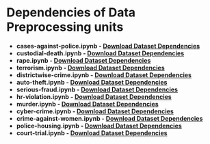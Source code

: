 # Dependencies of Data Preprocessing units
- **cases-against-police.ipynb - [Download Dataset Dependencies](https://drive.google.com/drive/folders/1Yg-mCzVi_9G8CfACKB03V8UOQVc6Cksm?usp=sharing)**
- **custodial-death.ipynb - [Download Dataset Dependencies](https://drive.google.com/drive/folders/16WP-PihPUFnuWHiVzbGdiHkkZ8SCMfmH?usp=sharing)**
- **rape.ipynb - [Download Dataset Dependencies](https://drive.google.com/drive/folders/186Kk8suMFhivnXIRMtLczYTQjw1H4KYw?usp=sharing)**
- **terrorism.ipynb - [Download Dataset Dependencies](https://drive.google.com/drive/folders/1HJGX-C1YEd9wq1_yWzTNzyAeC3Ue1TWn?usp=sharing)**
- **districtwise-crime.ipynb - [Download Dataset Dependencies](https://drive.google.com/drive/folders/1NjEUBhaBMAcz2ubQnY8kHYXfIseCrHZx?usp=sharing)** 
- **auto-theft.ipynb - [Download Dataset Dependencies](https://drive.google.com/drive/folders/1JNcmOZ5Hwbhvh2rHtsbcWn9WKtFururI?usp=sharing)** 
- **serious-fraud.ipynb - [Download Dataset Dependencies](https://drive.google.com/drive/folders/1t3_bMxtiEDqFa1xMQFCkl_vcZFEQB1lZ?usp=sharing)** 
- **hr-violation.ipynb - [Download Dataset Dependencies](https://drive.google.com/drive/folders/1IpHF07phflmGN7QnqMGnDF5Or42JbOEi?usp=sharing)** 
- **murder.ipynb - [Download Dataset Dependencies](https://drive.google.com/drive/folders/1DIpYG6UgWFfz0mklZMR2CIAF86YAJ_-p?usp=sharing)** 
- **cyber-crime.ipynb - [Download Dataset Dependencies](https://drive.google.com/drive/folders/1MJAbyk99Rn6q06igpsIQcPMRiNFSXRqN?usp=sharing)** 
- **crime-against-women.ipynb - [Download Dataset Dependencies](https://drive.google.com/drive/folders/1HIGM8G6xfTrq9-UHj5rjixuuuKJy22xs?usp=sharing)** 
- **police-housing.ipynb - [Download Dataset Dependencies](https://drive.google.com/drive/folders/178cPQpM635fN_dwG8XByLwA6gpLu6IaW?usp=sharing)** 
- **court-trial.ipynb - [Download Dataset Dependencies](https://drive.google.com/drive/folders/1vdA0Fkp8KYBzUF95ilPwRFwM34LpM57J?usp=sharing)** 

